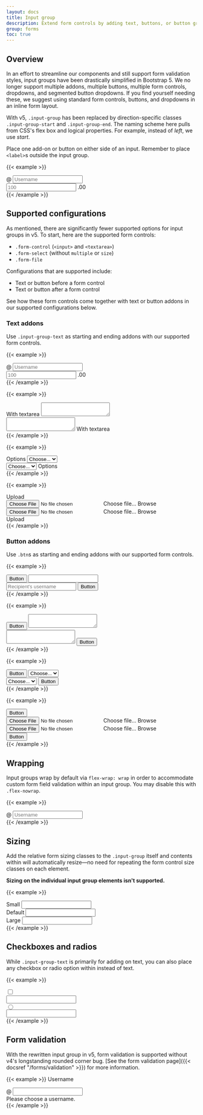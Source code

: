 ```yaml
---
layout: docs
title: Input group
description: Extend form controls by adding text, buttons, or button groups on either side of textual inputs, custom selects, and custom file inputs.
group: forms
toc: true
---
```


## Overview

In an effort to streamline our components and still support form validation styles, input groups have been drastically simplified in Bootstrap 5. We no longer support multiple addons, multiple buttons, multiple form controls, dropdowns, and segmented button dropdowns. If you find yourself needing these, we suggest using standard form controls, buttons, and dropdowns in an inline form layout.

With v5, `.input-group` has been replaced by direction-specific classes `.input-group-start` and `.input-group-end`. The naming scheme here pulls from CSS's flex box and logical properties. For example, instead of _left_, we use _start_.

Place one add-on or button on either side of an input. Remember to place `<label>`s outside the input group.

{{< example >}}
<div class="input-group-start mb-3">
  <span class="input-group-text" id="inputGroupStart01">@</span>
  <input type="text" class="form-control" placeholder="Username" aria-label="Username" aria-describedby="inputGroupStart01">
</div>

<div class="input-group-end">
  <input type="text" class="form-control" placeholder="100" aria-label="Amount" aria-describedby="inputGroupEnd01">
  <span class="input-group-text" id="inputGroupEnd01">.00</span>
</div>
{{< /example >}}

## Supported configurations

As mentioned, there are significantly fewer supported options for input groups in v5. To start, here are the supported form controls:

- `.form-control` (`<input>` and `<textarea>`)
- `.form-select` (without `multiple` or `size`)
- `.form-file`

Configurations that are supported include:

- Text or button before a form control
- Text or button after a form control

See how these form controls come together with text or button addons in our supported configurations below.

### Text addons

Use `.input-group-text` as starting and ending addons with our supported form controls.

{{< example >}}
<div class="input-group-start mb-3">
  <span class="input-group-text" id="inputGroupStart02">@</span>
  <input type="text" class="form-control" placeholder="Username" aria-label="Username" aria-describedby="inputGroupStart02">
</div>

<div class="input-group-end">
  <input type="text" class="form-control" placeholder="100" aria-label="Amount" aria-describedby="inputGroupEnd02">
  <span class="input-group-text" id="inputGroupEnd02">.00</span>
</div>
{{< /example >}}

{{< example >}}
<div class="input-group-start mb-3">
  <span class="input-group-text">With textarea</span>
  <textarea class="form-control" aria-label="With textarea"></textarea>
</div>

<div class="input-group-end">
  <textarea class="form-control" aria-label="With textarea"></textarea>
  <span class="input-group-text">With textarea</span>
</div>
{{< /example >}}

{{< example >}}
<div class="input-group-start mb-3">
  <label class="input-group-text" for="inputGroupSelect01">Options</label>
  <select class="form-select" id="inputGroupSelect01">
    <option selected>Choose...</option>
    <option value="1">One</option>
    <option value="2">Two</option>
    <option value="3">Three</option>
  </select>
</div>

<div class="input-group-end">
  <select class="form-select" id="inputGroupSelect02">
    <option selected>Choose...</option>
    <option value="1">One</option>
    <option value="2">Two</option>
    <option value="3">Three</option>
  </select>
  <label class="input-group-text" for="inputGroupSelect02">Options</label>
</div>
{{< /example >}}

{{< example >}}
<div class="input-group-start mb-3">
  <span class="input-group-text" id="inputGroupFileAddon01">Upload</span>
  <div class="form-file">
    <input type="file" class="form-file-input" id="inputGroupFile01" aria-describedby="inputGroupFileAddon01">
    <label class="form-file-label" for="inputGroupFile01">
      <span class="form-file-text">Choose file...</span>
      <span class="form-file-button">Browse</span>
    </label>
  </div>
</div>

<div class="input-group-end">
  <div class="form-file">
    <input type="file" class="form-file-input" id="inputGroupFile02">
    <label class="form-file-label" for="inputGroupFile02" aria-describedby="inputGroupFileAddon02">
      <span class="form-file-text">Choose file...</span>
      <span class="form-file-button">Browse</span>
    </label>
  </div>
  <span class="input-group-text" id="inputGroupFileAddon02">Upload</span>
</div>
{{< /example >}}

### Button addons

Use `.btn`s as starting and ending addons with our supported form controls.

{{< example >}}
<div class="input-group-start mb-3">
  <button class="btn btn-outline-secondary" type="button" id="button-addon1">Button</button>
  <input type="text" class="form-control" placeholder="" aria-label="Example text with button addon" aria-describedby="button-addon1">
</div>

<div class="input-group-end">
  <input type="text" class="form-control" placeholder="Recipient's username" aria-label="Recipient's username" aria-describedby="button-addon2">
  <button class="btn btn-outline-secondary" type="button" id="button-addon2">Button</button>
</div>
{{< /example >}}

{{< example >}}
<div class="input-group-start mb-3">
  <button class="btn btn-outline-secondary" type="button" id="button-addon2">Button</button>
  <textarea class="form-control" aria-label="With textarea"></textarea>
</div>

<div class="input-group-end">
  <textarea class="form-control" aria-label="With textarea"></textarea>
  <button class="btn btn-outline-secondary" type="button" id="button-addon2">Button</button>
</div>
{{< /example >}}

{{< example >}}
<div class="input-group-start mb-3">
  <button class="btn btn-outline-secondary" type="button">Button</button>
  <select class="form-select" id="inputGroupSelect03" aria-label="Example select with button addon">
    <option selected>Choose...</option>
    <option value="1">One</option>
    <option value="2">Two</option>
    <option value="3">Three</option>
  </select>
</div>

<div class="input-group-end">
  <select class="form-select" id="inputGroupSelect04" aria-label="Example select with button addon">
    <option selected>Choose...</option>
    <option value="1">One</option>
    <option value="2">Two</option>
    <option value="3">Three</option>
  </select>
  <button class="btn btn-outline-secondary" type="button">Button</button>
</div>
{{< /example >}}

{{< example >}}
<div class="input-group-start mb-3">
  <button class="btn btn-outline-secondary" type="button" id="inputGroupFileAddon03">Button</button>
  <div class="form-file">
    <input type="file" class="form-file-input" id="inputGroupFile03" aria-describedby="inputGroupFileAddon03">
    <label class="form-file-label" for="inputGroupFile03">
      <span class="form-file-text">Choose file...</span>
      <span class="form-file-button">Browse</span>
    </label>
  </div>
</div>

<div class="input-group-end">
  <div class="form-file">
    <input type="file" class="form-file-input" id="inputGroupFile04" aria-describedby="inputGroupFileAddon04">
    <label class="form-file-label" for="inputGroupFile04">
      <span class="form-file-text">Choose file...</span>
      <span class="form-file-button">Browse</span>
    </label>
  </div>
  <button class="btn btn-outline-secondary" type="button" id="inputGroupFileAddon04">Button</button>
</div>
{{< /example >}}

## Wrapping

Input groups wrap by default via `flex-wrap: wrap` in order to accommodate custom form field validation within an input group. You may disable this with `.flex-nowrap`.

{{< example >}}
<div class="input-group-start flex-nowrap">
  <span class="input-group-text" id="addon-wrapping">@</span>
  <input type="text" class="form-control" placeholder="Username" aria-label="Username" aria-describedby="addon-wrapping">
</div>
{{< /example >}}

## Sizing

Add the relative form sizing classes to the `.input-group` itself and contents within will automatically resize—no need for repeating the form control size classes on each element.

**Sizing on the individual input group elements isn't supported.**

{{< example >}}
<div class="input-group-start input-group-sm mb-3">
  <span class="input-group-text" id="inputGroup-sizing-sm">Small</span>
  <input type="text" class="form-control" aria-label="Sizing example input" aria-describedby="inputGroup-sizing-sm">
</div>

<div class="input-group-start mb-3">
  <span class="input-group-text" id="inputGroup-sizing-default">Default</span>
  <input type="text" class="form-control" aria-label="Sizing example input" aria-describedby="inputGroup-sizing-default">
</div>

<div class="input-group-start input-group-lg">
  <span class="input-group-text" id="inputGroup-sizing-lg">Large</span>
  <input type="text" class="form-control" aria-label="Sizing example input" aria-describedby="inputGroup-sizing-lg">
</div>
{{< /example >}}

## Checkboxes and radios

While `.input-group-text` is primarily for adding on text, you can also place any checkbox or radio option within instead of text.

{{< example >}}
<div class="input-group-start mb-3">
  <div class="input-group-text">
    <input class="form-check-input" type="checkbox" value="" aria-label="Checkbox for following text input">
  </div>
  <input type="text" class="form-control" aria-label="Text input with checkbox">
</div>

<div class="input-group-start">
  <div class="input-group-text">
    <input class="form-check-input" type="radio" value="" aria-label="Radio button for following text input">
  </div>
  <input type="text" class="form-control" aria-label="Text input with radio button">
</div>
{{< /example >}}

## Form validation

With the rewritten input group in v5, form validation is supported without v4's longstanding rounded corner bug. [See the form validation page]({{< docsref "/forms/validation" >}}) for more information.

{{< example >}}
<label for="validationCustomUsername" class="form-label">Username</label>
<div class="input-group-start">
  <span class="input-group-text" id="inputGroupPrepend">@</span>
  <input type="text" class="form-control is-invalid" id="validationCustomUsername" aria-describedby="inputGroupPrepend" required>
  <div class="invalid-feedback">
    Please choose a username.
  </div>
</div>
{{< /example >}}
